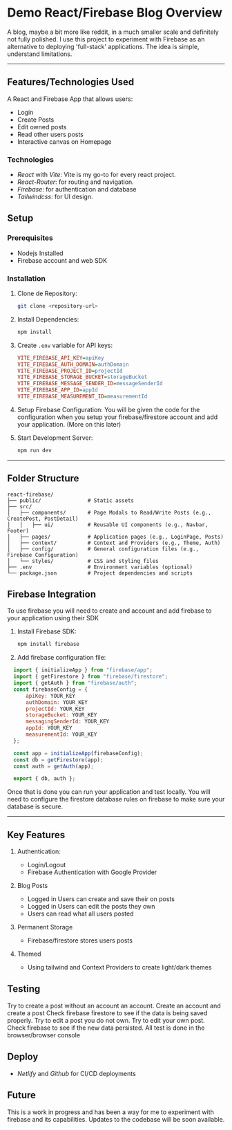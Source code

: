 # Demo React/Firebase Blog Overview

A blog, maybe a bit more like reddit, in a much smaller scale and definitely not fully polished.
I use this project to experiment with Firebase as an alternative to deploying 'full-stack' applications.
The idea is simple, understand limitations.

---

## Features/Technologies Used

A React and Firebase App that allows users:

- Login
- Create Posts
- Edit owned posts
- Read other users posts
- Interactive canvas on Homepage

### Technologies

- *React* with *Vite*: Vite is my go-to for every react project.
- *React-Router*: for routing and navigation.
- *Firebase*: for authentication and database
- *Tailwindcss*: for UI design.

## Setup

### Prerequisites

- Nodejs Installed
- Firebase account and web SDK

### Installation

1. Clone de Repository:

   ```bash
   git clone <repository-url>
   ```

2. Install Dependencies:

   ```bash
   npm install
   ```

3. Create `.env` variable for API keys:

    ```ini
    VITE_FIREBASE_API_KEY=apiKey
    VITE_FIREBASE_AUTH_DOMAIN=authDomain
    VITE_FIREBASE_PROJECT_ID=projectId
    VITE_FIREBASE_STORAGE_BUCKET=storageBucket
    VITE_FIREBASE_MESSAGE_SENDER_ID=messageSenderId
    VITE_FIREBASE_APP_ID=appId
    VITE_FIREBASE_MEASUREMENT_ID=measurementId
    ```

4. Setup Firebase Configuration:
  You will be given the code for the configuration when you setup your firebase/firestore account and add your application. (More on this later)

5. Start Development Server:

   ```bash
   npm run dev
   ```

---

## Folder Structure

```
react-firebase/
├── public/               # Static assets
├── src/
│   ├── components/       # Page Modals to Read/Write Posts (e.g., CreatePost, PostDetail)
│   │   ├── ui/           # Reusable UI components (e.g., Navbar, Footer)
│   ├── pages/            # Application pages (e.g., LoginPage, Posts)
│   ├── context/          # Context and Providers (e.g., Theme, Auth)
│   ├── config/           # General configuration files (e.g., Firebase Configuration)
│   └── styles/           # CSS and styling files
├── .env                  # Environment variables (optional)
└── package.json          # Project dependencies and scripts
```

## Firebase Integration

To use firebase you will need to create and account and add firebase to your application using their SDK

1. Install Firebase SDK:

   ```bash
   npm install firebase
   ```

2. Add firebase configuration file:

```js
  import { initializeApp } from "firebase/app";
  import { getFirestore } from "firebase/firestore";
  import { getAuth } from "firebase/auth";
  const firebaseConfig = {
      apiKey: YOUR_KEY
      authDomain: YOUR_KEY
      projectId: YOUR_KEY
      storageBucket: YOUR_KEY
      messagingSenderId: YOUR_KEY
      appId: YOUR_KEY
      measurementId: YOUR_KEY
  };

  const app = initializeApp(firebaseConfig);
  const db = getFirestore(app);
  const auth = getAuth(app);

  export { db, auth };
```

Once that is done you can run your application and test locally.
You will need to configure the firestore database rules on firebase to make sure your database is secure.

---

## Key Features

1. Authentication:

   - Login/Logout
   - Firebase Authentication with Google Provider

2. Blog Posts
   - Logged in Users can create and save their on posts
   - Logged in Users can edit the posts they own
   - Users can read what all users posted

3. Permanent Storage
   - Firebase/firestore stores users posts

4. Themed
   - Using tailwind and Context Providers to create light/dark themes

## Testing

Try to create a post without an account an account.
Create an account and create a post
Check firebase firestore to see if the data is being saved properly.
Try to edit a post you do not own.
Try to edit your own post.
Check firebase to see if the new data persisted.
All test is done in the browser/browser console

## Deploy

- *Netlify* and *Github* for CI/CD deployments

## Future

This is a work in progress and has been a way for me to experiment with firebase and its capabilities.
Updates to the codebase will be soon available.
